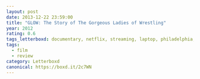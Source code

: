 ```yaml
---
layout: post 
date: 2013-12-22 23:59:00
title: "GLOW: The Story of The Gorgeous Ladies of Wrestling"
year: 2012
rating: 0.6
tags_letterboxd: documentary, netflix, streaming, laptop, philadelphia, Leah
tags:
  - film
  - review
category: Letterboxd
canonical: https://boxd.it/2c7WN
---
```

